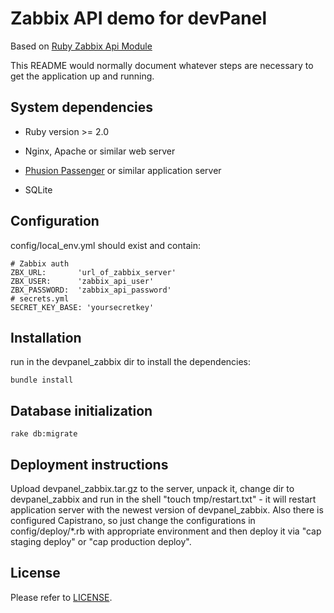 # Zabbix API demo for devPanel

Based on [Ruby Zabbix Api Module](https://github.com/express42/zabbixapi)

This README would normally document whatever steps are necessary to get the application up and running.


## System dependencies

* Ruby version >= 2.0

* Nginx, Apache or similar web server

* [Phusion Passenger](https://www.phusionpassenger.com/library/install/nginx/install/oss/trusty/) or similar application server 

* SQLite

## Configuration

config/local_env.yml should exist and contain:

    # Zabbix auth
    ZBX_URL:       'url_of_zabbix_server'
    ZBX_USER:      'zabbix_api_user'
    ZBX_PASSWORD:  'zabbix_api_password'
    # secrets.yml
    SECRET_KEY_BASE: 'yoursecretkey'

## Installation

run in the devpanel_zabbix dir to install the dependencies:

    bundle install

## Database initialization

    rake db:migrate

## Deployment instructions

Upload devpanel_zabbix.tar.gz to the server, unpack it, change dir to devpanel_zabbix and run in the shell "touch tmp/restart.txt" - 
it will restart application server with the newest version of devpanel_zabbix.
Also there is configured Capistrano, so just change the configurations in config/deploy/*.rb with appropriate environment
and then deploy it via "cap staging deploy" or "cap production deploy".


## License

Please refer to [LICENSE](LICENSE).
